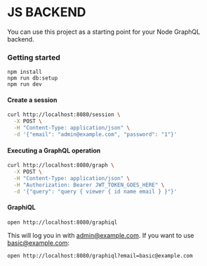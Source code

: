 # JS BACKEND

You can use this project as a starting point for your Node GraphQL backend.

### Getting started
```
npm install
npm run db:setup
npm run dev
```

#### Create a session
```bash
curl http://localhost:8080/session \
  -X POST \
  -H "Content-Type: application/json" \
  -d '{"email": "admin@example.com", "password": "1"}'
```

#### Executing a GraphQL operation
```bash
curl http://localhost:8080/graph \
  -X POST \
  -H "Content-Type: application/json" \
  -H "Authorization: Bearer JWT_TOKEN_GOES_HERE" \
  -d '{"query": "query { viewer { id name email } }"}'
```

#### GraphiQL
```
open http://localhost:8080/graphiql
```

This will log you in with admin@example.com. If you want to use basic@example.com:

```
open http://localhost:8080/graphiql?email=basic@example.com
```
